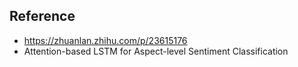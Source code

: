 ## Reference
+ https://zhuanlan.zhihu.com/p/23615176
+ Attention-based LSTM for Aspect-level Sentiment Classification
